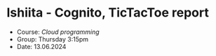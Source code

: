 # Ishiita - Cognito, TicTacToe report

- Course: *Cloud programming*
- Group: Thursday 3:15pm
- Date: 13.06.2024
